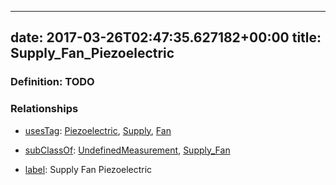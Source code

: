 
---
date: 2017-03-26T02:47:35.627182+00:00
title: Supply_Fan_Piezoelectric
---
### Definition: TODO

### Relationships

* [usesTag](https://brickschema.org/schema/1.0/BrickFrame#usesTag): [Piezoelectric](https://brickschema.org/schema/1.0/BrickTag#Piezoelectric), [Supply](https://brickschema.org/schema/1.0/BrickTag#Supply), [Fan](https://brickschema.org/schema/1.0/BrickTag#Fan)

* [subClassOf](http://www.w3.org/2000/01/rdf-schema#subClassOf): [UndefinedMeasurement](https://brickschema.org/schema/1.0/Brick#UndefinedMeasurement), [Supply_Fan](https://brickschema.org/schema/1.0/Brick#Supply_Fan)

* [label](http://www.w3.org/2000/01/rdf-schema#label): Supply Fan Piezoelectric

